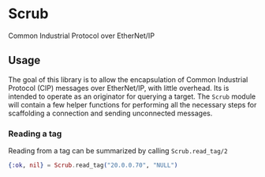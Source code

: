 # Scrub

Common Industrial Protocol over EtherNet/IP

## Usage

The goal of this library is to allow the encapsulation of Common Industrial
Protocol (CIP) messages over EtherNet/IP, with little overhead. Its is
intended to operate as an originator for querying a target. The `Scrub` module
will contain a few helper functions for performing all the necessary steps
for scaffolding a connection and sending unconnected messages.

### Reading a tag

Reading from a tag can be summarized by calling `Scrub.read_tag/2`

```elixir
{:ok, nil} = Scrub.read_tag("20.0.0.70", "NULL")
```
